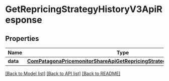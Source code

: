 # GetRepricingStrategyHistoryV3ApiResponse

## Properties
Name | Type | Description | Notes
------------ | ------------- | ------------- | -------------
**data** | [**ComPatagonaPricemonitorShareApiGetRepricingStrategyHistoryV3Response**](ComPatagonaPricemonitorShareApiGetRepricingStrategyHistoryV3Response.md) |  | 

[[Back to Model list]](../README.md#documentation-for-models) [[Back to API list]](../README.md#documentation-for-api-endpoints) [[Back to README]](../README.md)


